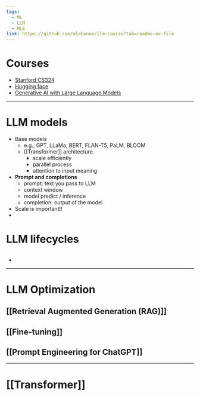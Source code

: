 ```yaml
---
tags:
  - ML
  - LLM
  - MLE
link: https://github.com/mlabonne/llm-course?tab=readme-ov-file
---
```

# Courses
- [Stanford CS324](https://stanford-cs324.github.io/winter2022/)
- [Hugging face](https://huggingface.co/learn/llm-course/chapter1/1)
- [Generative AI with Large Language Models](https://www.coursera.org/learn/generative-ai-with-llms/home/welcome)
---
# LLM models
- Base models
	- e.g., GPT, LLaMa, BERT, FLAN-T5, PaLM, BLOOM
	- [[Transformer]] architecture
		- scale efficiently
		- parallel process
		- attention to input meaning
- **Prompt and completions**
	- prompt: text you pass to LLM
	- context window
	- model predict / inference
	- completion: output of the model
- Scale is important!!
- 
# LLM lifecycles
## 
- 




---

# LLM Optimization 
## [[Retrieval Augmented Generation (RAG)]]
## [[Fine-tuning]]
## [[Prompt Engineering for ChatGPT]]
---
# [[Transformer]]

